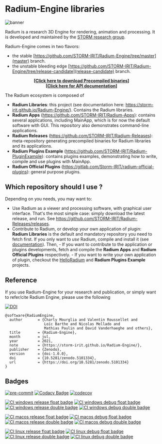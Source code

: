 # Radium-Engine libraries

![banner](doc/images/radium-banner.webp)

Radium is a research 3D Engine for rendering, animation and processing.
It is developed and maintained by the [STORM research group](https://www.irit.fr/STORM/site/).

Radium-Engine comes in two flavors:

- the stable [https://github.com/STORM-IRIT/Radium-Engine/tree/master](master) branch.
- the unstable bleeding edge [https://github.com/STORM-IRIT/Radium-Engine/tree/release-candidate](release-candidate) branch.

<p align="center">
  <b>
  [<a href="https://github.com/STORM-IRIT/Radium-Releases/releases">Click here to download Precompiled binaries</a>]
  </b><br/>
   <b>
  [<a href="https://storm-irit.github.io/Radium-Engine/">Click here for API documentation</a>]
  </b>
</p>

The Radium ecosystem is composed of

- **Radium Libraries**: this project (see documentation here: https://storm-irit.github.io/Radium-Engine/).
  Contains the Radium libraries.
- **Radium Apps** (https://github.com/STORM-IRIT/Radium-Apps): contains several applications, including MainApp,
  which is for now the default software with GUI. This repository also demonstrates command-line applications.
- **Radium Releases** (https://github.com/STORM-IRIT/Radium-Releases): meta-repository generating precompiled binaries
  for Radium libraries and its applications.
- **Radium Plugins Example** (https://github.com/STORM-IRIT/Radium-PluginExample): contains plugins examples,
  demonstrating how to write, compile and use plugins with MainApp.
- **Radium Official Plugins** (https://gitlab.com/Storm-IRIT/radium-official-plugins): general purpose plugins.

## Which repository should I use ?

Depending on you needs, you may want to:

- Use Radium as a viewer and processing software, with graphical user interface.
  That's the most simple case: simply download the latest release, and run.
  See https://github.com/STORM-IRIT/Radium-Releases/releases.
- Contribute to Radium, or develop your own application of plugin:
  **Radium Libraries** is the default and mandatory repository you need to fetch first.
  If you only want to _use_ Radium, compile and install it (see [documentation](https://storm-irit.github.io/Radium-Engine/)).
  Then,
      - If you want to contribute to the application or plugins developments, fetch and compile the **Radium Apps** and
        **Radium Official Plugins** respectively.
      - If you want to write your own application of plugin, checkout the
        [HelloRadium](https://github.com/STORM-IRIT/Radium-Apps/tree/fix-compilation/HelloRadium) and
        **Radium Plugins Example** projects.

## Reference

If you use Radium-Engine for your research and publication, or simply want to refer/cite Radium Engine, please use the following

[![DOI](https://zenodo.org/badge/DOI/10.5281/zenodo.5101334.svg)](https://doi.org/10.5281/zenodo.5101334)

```{}
@software{RadiumEngine,
  author       = {Charly Mourglia and Valentin Roussellet and
                  Loïc Barthe and Nicolas Mellado and
                  Mathias Paulin and David Vanderhaeghe and others},
  title        = {Radium-Engine},
  month        = jul,
  year         = 2021,
  note         = {https://storm-irit.github.io/Radium-Engine/},
  publisher    = {Zenodo},
  version      = {doi-1.0.0},
  doi          = {10.5281/zenodo.5101334},
  url          = {https://doi.org/10.5281/zenodo.5101334}
}
```

## Badges

[![pre-commit](https://img.shields.io/badge/pre--commit-enabled-brightgreen?logo=pre-commit&logoColor=white)](https://github.com/pre-commit/pre-commit)
[![Codacy Badge](https://api.codacy.com/project/badge/Grade/374bd173d03946a9b54c3c6bbd8cd589)](https://app.codacy.com/gh/STORM-IRIT/Radium-Engine?utm_source=github.com&utm_medium=referral&utm_content=STORM-IRIT/Radium-Engine&utm_campaign=Badge_Grade_Settings)
[![codecov](https://codecov.io/gh/STORM-IRIT/Radium-Engine/branch/master/graph/badge.svg?token=MKfANkC3sd)](https://codecov.io/gh/STORM-IRIT/Radium-Engine)

[![CI  windows release float  badge](https://img.shields.io/endpoint?url=https://gist.githubusercontent.com/nmellado/0e76e93f56eba8a7b28d6a0116873d85/raw/windows-latest.Release.float.json)](https://github.com/STORM-IRIT/Radium-Engine/actions?query=branch%3Amaster+workflow%3A%22CI%22)
[![CI  windows debug float  badge](https://img.shields.io/endpoint?url=https://gist.githubusercontent.com/nmellado/0e76e93f56eba8a7b28d6a0116873d85/raw/windows-latest.Debug.float.json)](https://github.com/STORM-IRIT/Radium-Engine/actions?query=branch%3Amaster+workflow%3A%22CI%22)
[![CI  windows release double  badge](https://img.shields.io/endpoint?url=https://gist.githubusercontent.com/nmellado/0e76e93f56eba8a7b28d6a0116873d85/raw/windows-latest.Release.double.json)](https://github.com/STORM-IRIT/Radium-Engine/actions?query=branch%3Amaster+workflow%3A%22CI%22)
[![CI  windows debug double  badge](https://img.shields.io/endpoint?url=https://gist.githubusercontent.com/nmellado/0e76e93f56eba8a7b28d6a0116873d85/raw/windows-latest.Debug.double.json)](https://github.com/STORM-IRIT/Radium-Engine/actions?query=branch%3Amaster+workflow%3A%22CI%22)

[![CI  macos release float  badge](https://img.shields.io/endpoint?url=https://gist.githubusercontent.com/nmellado/0e76e93f56eba8a7b28d6a0116873d85/raw/macos-latest.Release.float.json)](https://github.com/STORM-IRIT/Radium-Engine/actions?query=branch%3Amaster+workflow%3A%22CI%22)
[![CI  macos debug float  badge](https://img.shields.io/endpoint?url=https://gist.githubusercontent.com/nmellado/0e76e93f56eba8a7b28d6a0116873d85/raw/macos-latest.Debug.float.json)](https://github.com/STORM-IRIT/Radium-Engine/actions?query=branch%3Amaster+workflow%3A%22CI%22)
[![CI  macos release double  badge](https://img.shields.io/endpoint?url=https://gist.githubusercontent.com/nmellado/0e76e93f56eba8a7b28d6a0116873d85/raw/macos-latest.Release.double.json)](https://github.com/STORM-IRIT/Radium-Engine/actions?query=branch%3Amaster+workflow%3A%22CI%22)
[![CI  macos debug double  badge](https://img.shields.io/endpoint?url=https://gist.githubusercontent.com/nmellado/0e76e93f56eba8a7b28d6a0116873d85/raw/macos-latest.Debug.double.json)](https://github.com/STORM-IRIT/Radium-Engine/actions?query=branch%3Amaster+workflow%3A%22CI%22)

[![CI  linux release float  badge](https://img.shields.io/endpoint?url=https://gist.githubusercontent.com/nmellado/0e76e93f56eba8a7b28d6a0116873d85/raw/ubuntu-latest.Release.float.json)](https://github.com/STORM-IRIT/Radium-Engine/actions?query=branch%3Amaster+workflow%3A%22CI%22)
[![CI  linux debug float  badge](https://img.shields.io/endpoint?url=https://gist.githubusercontent.com/nmellado/0e76e93f56eba8a7b28d6a0116873d85/raw/ubuntu-latest.Debug.float.json)](https://github.com/STORM-IRIT/Radium-Engine/actions?query=branch%3Amaster+workflow%3A%22CI%22)
[![CI  linux release double  badge](https://img.shields.io/endpoint?url=https://gist.githubusercontent.com/nmellado/0e76e93f56eba8a7b28d6a0116873d85/raw/ubuntu-latest.Release.double.json)](https://github.com/STORM-IRIT/Radium-Engine/actions?query=branch%3Amaster+workflow%3A%22CI%22)
[![CI  linux debug double  badge](https://img.shields.io/endpoint?url=https://gist.githubusercontent.com/nmellado/0e76e93f56eba8a7b28d6a0116873d85/raw/ubuntu-latest.Debug.double.json)](https://github.com/STORM-IRIT/Radium-Engine/actions?query=branch%3Amaster+workflow%3A%22CI%22)

